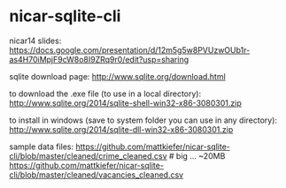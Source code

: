 nicar-sqlite-cli
================

nicar14 slides:
https://docs.google.com/presentation/d/12m5g5w8PVUzwOUb1r-as4H70iMpjF9cW8o8I9ZRq9r0/edit?usp=sharing


sqlite download page:
http://www.sqlite.org/download.html

to download the .exe file (to use in a local directory):
http://www.sqlite.org/2014/sqlite-shell-win32-x86-3080301.zip

to install in windows (save to system folder you can use in any directory):
http://www.sqlite.org/2014/sqlite-dll-win32-x86-3080301.zip


sample data files:
https://github.com/mattkiefer/nicar-sqlite-cli/blob/master/cleaned/crime_cleaned.csv # big ... ~20MB
https://github.com/mattkiefer/nicar-sqlite-cli/blob/master/cleaned/vacancies_cleaned.csv
